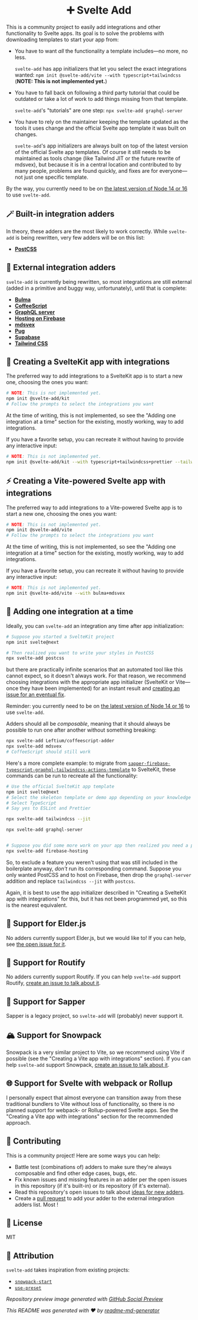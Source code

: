 <h1 align="center">➕ Svelte Add</h1>
This is a community project to easily add integrations and other functionality to Svelte apps. Its goal is to solve the  problems with downloading templates to start your app from:

* You have to want *all* the functionality a template includes—no more, no less.

  `svelte-add` has app initializers that let you select the exact integrations wanted: `npm init @svelte-add/vite --with typescript+tailwindcss` (**NOTE: This is not implemented yet.**)

* You have to fall back on following a third party tutorial that could be outdated or take a lot of work to add things missing from that template.

  `svelte-add`'s "tutorials" are one step: `npx svelte-add graphql-server`

* You have to rely on the maintainer keeping the template updated as the tools it uses change and the official Svelte app template it was built on changes.
  
  `svelte-add`'s app initializers are always built on top of the latest version of the official Svelte app templates. Of course it still needs to be maintained as tools change (like Tailwind JIT or the future rewrite of mdsvex), but because it is in a central location and contributed to by many people, problems are found quickly, and fixes are for everyone—not just one specific template.

By the way, you currently need to be on [the latest version of Node 14 or 16](https://github.com/svelte-add/svelte-add/issues/41) to use `svelte-add`.

## 🪄 Built-in integration adders
In theory, these adders are the most likely to work correctly. While `svelte-add` is being rewritten, very few adders will be on this list:
* [**PostCSS**](https://github.com/svelte-add/postcss)

## 📨  External integration adders
`svelte-add` is currently being rewritten, so most integrations are still external (added in a primitive and buggy way, unfortunately), until that is complete:
* [**Bulma**](https://github.com/svelte-add/bulma)
* [**CoffeeScript**](https://github.com/Leftium/coffeescript-adder)
* [**GraphQL server**](https://github.com/svelte-add/graphql-server)
* [**Hosting on Firebase**](https://github.com/svelte-add/firebase-hosting)
* [**mdsvex**](https://github.com/svelte-add/mdsvex)
* [**Pug**](https://github.com/Leftium/pug-adder)
* [**Supabase**](https://github.com/joshnuss/svelte-supabase)
* [**Tailwind CSS**](https://github.com/svelte-add/tailwindcss)

## 🧰 Creating a SvelteKit app with integrations
The preferred way to add integrations to a SvelteKit app is to start a new one, choosing the ones you want:

```sh
# NOTE: This is not implemented yet.
npm init @svelte-add/kit
# Follow the prompts to select the integrations you want
```

At the time of writing, this is not implemented, so see the "Adding one integration at a time" section for the existing, mostly working, way to add integrations.

If you have a favorite setup, you can recreate it without having to provide any interactive input:
```sh
# NOTE: This is not implemented yet.
npm init @svelte-add/kit --with typescript+tailwindcss+prettier --tailwindcss-jit
```

## ⚡️ Creating a Vite-powered Svelte app with integrations
The preferred way to add integrations to a Vite-powered Svelte app is to start a new one, choosing the ones you want:
```sh
# NOTE: This is not implemented yet.
npm init @svelte-add/vite
# Follow the prompts to select the integrations you want
```

At the time of writing, this is not implemented, so see the "Adding one integration at a time" section for the existing, mostly working, way to add integrations.

If you have a favorite setup, you can recreate it without having to provide any interactive input:
```sh
# NOTE: This is not implemented yet.
npm init @svelte-add/vite --with bulma+mdsvex
```

## 🧩 Adding one integration at a time
Ideally, you can `svelte-add` an integration any time after app initialization:

```sh
# Suppose you started a SvelteKit project 
npm init svelte@next

# Then realized you want to write your styles in PostCSS
npx svelte-add postcss
```

but there are practically infinite scenarios that an automated tool like this cannot expect, so it doesn't always work. For that reason, we recommend choosing integrations with the appropriate app initializer (SvelteKit or Vite—once they have been implemented) for an instant result and [creating an issue for an eventual fix](https://github.com/svelte-add/svelte-add/issues).

Reminder: you currently need to be on [the latest version of Node 14 or 16](https://github.com/svelte-add/svelte-add/issues/41) to use `svelte-add`.

Adders should all be *composable*, meaning that it should always be possible to run one after another without something breaking:

```sh
npx svelte-add Leftium/coffeescript-adder
npx svelte-add mdsvex
# CoffeeScript should still work
```

Here's a more complete example: to migrate from [`sapper-firebase-typescript-graphql-tailwindcss-actions-template`](https://github.com/babichjacob/sapper-firebase-typescript-graphql-tailwindcss-actions-template) to SvelteKit, these commands can be run to recreate all the functionality:

```sh
# Use the official SvelteKit app template
npm init svelte@next
# Select the skeleton template or demo app depending on your knowledge of SvelteKit
# Select TypeScript
# Say yes to ESLint and Prettier

npx svelte-add tailwindcss --jit

npx svelte-add graphql-server


# Suppose you did some more work on your app then realized you need a place to deploy it
npx svelte-add firebase-hosting
```

So, to exclude a feature you weren't using that was still included in the boilerplate anyway, *don't* run its corresponding command. Suppose you only wanted PostCSS and to host on Firebase, then drop the `graphql-server` addition and replace `tailwindcss --jit` with `postcss`.

Again, it is best to use the app initializer described in "Creating a SvelteKit app with integrations" for this, but it has not been programmed yet, so this is the nearest equivalent.

## 🧓 Support for Elder.js
No adders currently support Elder.js, but we would like to! If you can help, see [the open issue for it](https://github.com/svelte-add/svelte-add/issues/42).

## 🧭 Support for Routify
No adders currently support Routify. If you can help `svelte-add` support Routify, [create an issue to talk about it](https://github.com/svelte-add/svelte-add/issues).

## 🌱 Support for Sapper
Sapper is a legacy project, so `svelte-add` will (probably) never support it.

## 🏔 Support for Snowpack
Snowpack is a very similar project to Vite, so we recommend using Vite if possible (see the "Creating a Vite app with integrations" section). If you can help `svelte-add` support Snowpack, [create an issue to talk about it](https://github.com/svelte-add/svelte-add/issues).

## 🌐 Support for Svelte with webpack or Rollup
I personally expect that almost everyone can transition away from these traditional bundlers to Vite without loss of functionality, so there is no planned support for webpack- or Rollup-powered Svelte apps. See the "Creating a Vite app with integrations" section for the recommended approach.

## 🎁 Contributing
This is a community project! Here are some ways you can help:
* Battle test (combinations of) adders to make sure they're always composable and find other edge cases, bugs, etc.
* Fix known issues and missing features in an adder per the open issues in this repository (if it's built-in) or its repository (if it's external).
* Read this repository's open issues to talk about [ideas for new adders](https://github.com/svelte-add/svelte-add/issues?q=is%3Aissue+is%3Aopen+label%3A%22wait+for+big+rewrite+before+making+a+new+adder%22).
* Create a [pull request](https://github.com/svelte-add/svelte-add/pulls) to add your adder to the external integration adders list. Most !

## 📄 License
MIT

## 🙏 Attribution
`svelte-add` takes inspiration from existing projects:
* [`snowpack-start`](https://github.com/awu43/snowpack-start)
* [`use-preset`](https://usepreset.dev/)

*Repository preview image generated with [GitHub Social Preview](https://social-preview.pqt.dev/)*

*This README was generated with ❤️ by [readme-md-generator](https://github.com/kefranabg/readme-md-generator)*

